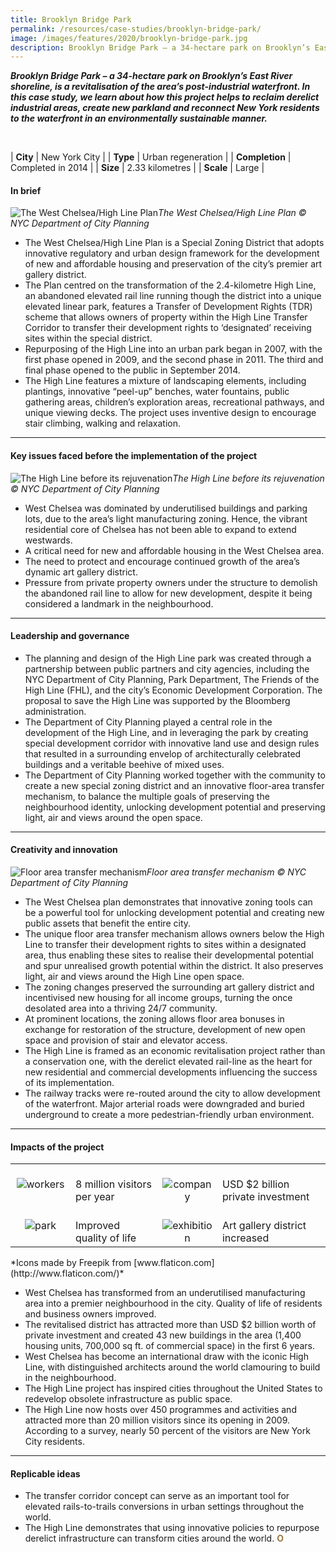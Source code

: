 ```yaml
---
title: Brooklyn Bridge Park
permalink: /resources/case-studies/brooklyn-bridge-park/
image: /images/features/2020/brooklyn-bridge-park.jpg
description: Brooklyn Bridge Park – a 34-hectare park on Brooklyn’s East River shoreline, is a revitalisation of the area’s post-industrial waterfront. In this case study, we learn about how this project helps to reclaim derelict industrial areas, create new parkland and reconnect New York residents to the waterfront in an environmentally sustainable manner.
---
```


***Brooklyn Bridge Park – a 34-hectare park on Brooklyn’s East River shoreline, is a revitalisation of the area’s post-industrial waterfront. In this case study, we learn about how this project helps to reclaim derelict industrial areas, create new parkland and reconnect New York residents to the waterfront in an environmentally sustainable manner.*** 

<br>

| **City** | New York City |
| **Type** | Urban regeneration |
| **Completion** | Completed in 2014 |
| **Size** | 2.33 kilometres |
| **Scale** | Large |

#### **In brief**

![The West Chelsea/High Line Plan](/images/features/2019/west-chelsea-plan.jpg/)*The West Chelsea/High Line Plan © NYC Department of City Planning*

- The West Chelsea/High Line Plan is a Special Zoning District that adopts innovative regulatory and urban design framework for the development of new and affordable housing and preservation of the city’s premier art gallery district. 
- The Plan centred on the transformation of the 2.4-kilometre High Line, an abandoned elevated rail line running though the district into a unique elevated linear park, features a Transfer of Development Rights (TDR) scheme that allows owners of property within the High Line Transfer Corridor to transfer their development rights to ‘designated’ receiving sites within the special district.
- Repurposing of the High Line into an urban park began in 2007, with the first phase opened in 2009, and the second phase in 2011. The third and final phase opened to the public in September 2014.
- The High Line features a mixture of landscaping elements, including plantings, innovative “peel-up” benches, water fountains, public gathering areas, children’s exploration areas, recreational pathways, and unique viewing decks. The project uses inventive design to encourage stair climbing, walking and relaxation. 

---

#### **Key issues faced before the implementation of the project**

![The High Line before its rejuvenation](/images/features/2019/highline-before.jpg/)*The High Line before its rejuvenation © NYC Department of City Planning*

- West Chelsea was dominated by underutilised buildings and parking lots, due to the area’s light manufacturing zoning. Hence, the vibrant residential core of Chelsea has not been able to expand to extend westwards.   
- A critical need for new and affordable housing in the West Chelsea area.  
- The need to protect and encourage continued growth of the area’s dynamic art gallery district.  
- Pressure from private property owners under the structure to demolish the abandoned rail line to allow for new development, despite it being considered a landmark in the neighbourhood.

---

#### **Leadership and governance**

- The planning and design of the High Line park was created through a partnership between public partners and city agencies, including the NYC Department of City Planning, Park Department, The Friends of the High Line (FHL), and the city’s Economic Development Corporation. The proposal to save the High Line was supported by the Bloomberg administration.
- The Department of City Planning played a central role in the development of the High Line, and in leveraging the park by creating special development corridor with innovative land use and design rules that resulted in a surrounding envelop of architecturally celebrated buildings and a veritable beehive of mixed uses.
- The Department of City Planning worked together with the community to create a new special zoning district and an innovative floor-area transfer mechanism, to balance the multiple goals of preserving the neighbourhood identity, unlocking development potential and preserving light, air and views around the open space.

---

#### **Creativity and innovation**

![Floor area transfer mechanism](/images/features/2019/floor-area-transfer-mechanism.png/)*Floor area transfer mechanism © NYC Department of City Planning*

- The West Chelsea plan demonstrates that innovative zoning tools can be a powerful tool for unlocking development potential and creating new public assets that benefit the entire city.
- The unique floor area transfer mechanism allows owners below the High Line to transfer their development rights to sites within a designated area, thus enabling these sites to realise their developmental potential and spur unrealised growth potential within the district.  It also preserves light, air and views around the High Line open space.
- The zoning changes preserved the surrounding art gallery district and incentivised new housing for all income groups, turning the once desolated area into a thriving 24/7 community.
- At prominent locations, the zoning allows floor area bonuses in exchange for restoration of the structure, development of new open space and provision of stair and elevator access.
- The High Line is framed as an economic revitalisation project rather than a conservation one, with the derelict elevated rail-line as the heart for new residential and commercial developments influencing the success of its implementation.
- The railway tracks were re-routed around the city to allow development of the waterfront. Major arterial roads were downgraded and buried underground to create a more pedestrian-friendly urban environment. 

---

#### **Impacts of the project**

<table style="width: 100%;" cellpadding="0">
<tbody>
<tr>
<td style="width: 80px; text-align: center; vertical-align: top;"><br><img src="/images/features/2019/workers.png" alt="workers" /><br></td>
<td style="text-align: left; vertical-align: top;"><br>8 million visitors per year<br></td>
<td style="width: 80px; text-align: center; vertical-align: top;"><br><img src="/images/features/2019/company.png" alt="company" /><br></td>
<td style="text-align: left; vertical-align: top;"><br>USD $2 billion private investment<br></td>
</tr>
<tr>
<td style="width: 80px; text-align: center; vertical-align: top;"><br><img src="/images/features/2019/park.png" alt="park" /><br></td>
<td style="text-align: left; vertical-align: top;"><br>Improved quality of life<br></td>
<td style="width: 80px; text-align: center; vertical-align: top;"><br><img src="/images/features/2019/exhibition.png" alt="exhibition" /><br></td>
<td style="text-align: left; vertical-align: top;"><br>Art gallery district increased<br></td>
</tr>
</tbody>
</table>*Icons made by Freepik from [www.flaticon.com](http://www.flaticon.com/)*

- West Chelsea has transformed from an underutilised manufacturing area into a premier neighbourhood in the city.
Quality of life of residents and business owners improved. 
- The revitalised district has attracted more than USD $2 billion worth of private investment and created 43 new buildings in the area (1,400 housing units, 700,000 sq ft. of commercial space) in the first 6 years.
- West Chelsea has become an international draw with the iconic High Line, with distinguished architects around the world clamouring to build in the neighbourhood. 
- The High Line project has inspired cities throughout the United States to redevelop obsolete infrastructure as public space.
- The High Line now hosts over 450 programmes and activities and attracted more than 20 million visitors since its opening in 2009. According to a survey, nearly 50 percent of the visitors are New York City residents. 

---

#### **Replicable ideas**

- The transfer corridor concept can serve as an important tool for elevated rails-to-trails conversions in urban settings throughout the world. 
- The High Line demonstrates that using innovative policies to repurpose derelict infrastructure can transform cities around the world. **<font color="#967942">O</font>**
